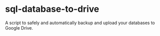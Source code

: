 # sql-database-to-drive
A script to safely and automatically backup and upload your databases to Google Drive.
